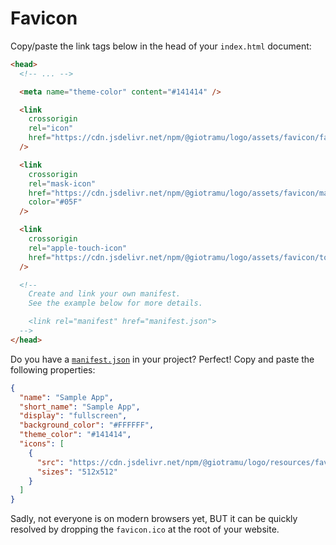 # Favicon

Copy/paste the link tags below in the head of your `index.html` document:

```html
<head>
  <!-- ... -->

  <meta name="theme-color" content="#141414" />

  <link
    crossorigin
    rel="icon"
    href="https://cdn.jsdelivr.net/npm/@giotramu/logo/assets/favicon/favicon.svg"
  />

  <link
    crossorigin
    rel="mask-icon"
    href="https://cdn.jsdelivr.net/npm/@giotramu/logo/assets/favicon/mask-icon.svg"
    color="#05F"
  />

  <link
    crossorigin
    rel="apple-touch-icon"
    href="https://cdn.jsdelivr.net/npm/@giotramu/logo/assets/favicon/touch-icon-180.png"
  />

  <!--
    Create and link your own manifest.
    See the example below for more details.

    <link rel="manifest" href="manifest.json">
  -->
</head>
```

Do you have a [`manifest.json`](https://developer.chrome.com/extensions/manifest) in your project? Perfect! Copy and paste the following properties:

```json
{
  "name": "Sample App",
  "short_name": "Sample App",
  "display": "fullscreen",
  "background_color": "#FFFFFF",
  "theme_color": "#141414",
  "icons": [
    {
      "src": "https://cdn.jsdelivr.net/npm/@giotramu/logo/resources/favicon/touch-icon-512.png",
      "sizes": "512x512"
    }
  ]
}
```

Sadly, not everyone is on modern browsers yet, BUT it can be quickly resolved by dropping the `favicon.ico` at the root of your website.
